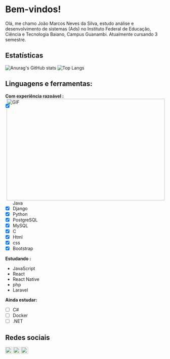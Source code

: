 # Bem-vindos!

Olá, me chamo João Marcos Neves da Silva, estudo análise e desenvolvimento de sistemas (Ads) no Instituto Federal de Educação, Ciência e Tecnologia Baiano, Campus Guanambi. Atualmente cursando 3 semestre.
## Estatísticas 
![Anurag's GitHub stats](https://github-readme-stats.vercel.app/api?username=JOaOMARcosNs&show_icons=true&theme=gotham)
![Top Langs](https://github-readme-stats.vercel.app/api/top-langs/?username=JOaOMARcosNs&layout=compact&theme=gotham&card_width=445)
## Linguagens e ferramentas:  
**Com experiência razoável :**
<img align="right" alt="GIF" src="http://clubedosgeeks.com.br/wp-content/uploads/2016/01/dormrm.gif?raw=true" width="500" height="320" />
- [x] Java
- [x] Django
- [x] Python
- [x] PostgreSQL
- [x] MySQL
- [x] C
- [x] Html
- [x] css
- [x] Bootstrap

**Estudando :**
- JavaScript
- React
- React Native
- php
- Laravel

**Ainda estudar:**
- [ ] C#
- [ ]  Docker
- [ ]  .NET

## Redes sociais
<a href="https://www.linkedin.com/in/joao-marcos-7a2a39173/">
  <img align="left" alt="Linkedin de João Marcos" width="22px" src="https://cdn.jsdelivr.net/npm/simple-icons@v3/icons/linkedin.svg" />
</a>
<a href="mailto:joaomarcosnina@gmail.com">
  <img align="left"  alt="Gmail de João Marcos" width="22px" src="https://cdn.jsdelivr.net/npm/simple-icons@v3/icons/gmail.svg"/>
</a>
<a href="mailto:joaomarcos_iga@hotmail.com">
  <img align="left"  alt="Outlook de João Marcos" width="22px" src="https://cdn.jsdelivr.net/npm/simple-icons@3.13.0/icons/microsoftoutlook.svg"/>
</a>

